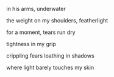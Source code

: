in his arms, underwater 

the weight on my shoulders, featherlight

for a moment, tears run dry 

tightness in my grip 

crippling fears loathing in shadows

where light barely touches my skin